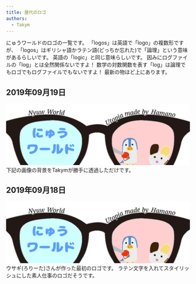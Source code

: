 ```yaml
---
title: 歴代のロゴ
authors:
  - Takym
---
```

にゅうワールドのロゴの一覧です。
「logos」は英語で「logo」の複数形ですが、
「logos」はギリシャ語かラテン語(どっちか忘れた)で「論理」という意味があるらしいです。
英語の「logic」と同じ意味らしいです。
因みにログファイルの「log」とは全然関係ないですよ！
数学の対数関数を表す「log」は論理でもロゴでもログファイルでもないですよ！
最新の物ほど上にあります。

## 2019年09月19日
<img src="2019-09-19-logo.png" width="800" title="2019年09月19日のロゴ" alt="2019年09月19日のロゴ" />
下記の画像の背景をTakymが勝手に透過しただけです。

## 2019年09月18日
<img src="2019-09-18-logo.png" width="800" title="2019年09月18日のロゴ" alt="2019年09月18日のロゴ" />
ウサギ(ろりーた)さんが作った最初のロゴです。
ラテン文字を入れてスタイリッシュにした素人仕事のロゴだそうです。
